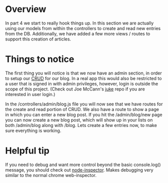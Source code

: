 Overview
===============

In part 4 we start to really hook things up.  In this section we are actually using our models from within the controllers to create and read new entries from the DB.  Additionally, we have added a few more views / routes to support this creation of articles.  

Things to notice
================

The first thing you will notice is that we now have an admin section, in order to setup our [CRUD](http://en.wikipedia.org/wiki/Create,_read,_update_and_delete) for our blog.  In a real app this would also be restricted to a user that is signed in with admin privileges, however, login is outside the scope of this project.  (Check out Joe McCann's [juke](https://github.com/joemccann/juke.git) repo if you are interested in user login.)

In the /controllers/admin/blog.js file you will now see that we have routes for the create and read portion of CRUD.  We also have a route to show a page in which you can enter a new blog post.  If you hit the /admin/blog/new page you can now create a new blog post, which will show up in your lists on both /admin/blog along with /blog.  Lets create a few entries now, to make sure everything is working.

Helpful tip
================

If you need to debug and want more control beyond the basic console.log() message, you should check out [node-inspector](https://github.com/dannycoates/node-inspector/).  Makes debugging very similar to the normal chrome web-inspector.
